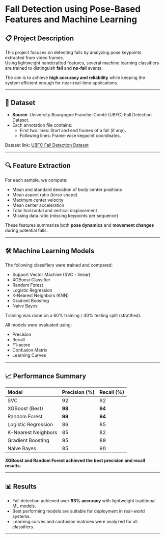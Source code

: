 # Fall Detection using Pose-Based Features and Machine Learning

## 📋 Project Description
This project focuses on detecting falls by analyzing pose keypoints extracted from video frames.  
Using lightweight handcrafted features, several machine learning classifiers are trained to distinguish **fall** and **no-fall** events.

The aim is to achieve **high accuracy and reliability** while keeping the system efficient enough for near-real-time applications.

---

## 📂 Dataset
- **Source**: University Bourgogne Franche-Comté (UBFC) Fall Detection Dataset.
- Each annotation file contains:
  - First two lines: Start and end frames of a fall (if any).
  - Following lines: Frame-wise keypoint coordinates.

Dataset link: [UBFC Fall Detection Dataset](https://search-data.ubfc.fr/FR-13002091000019-2024-04-09_Fall-Detection-Dataset.html)

---

## 🔍 Feature Extraction
For each sample, we compute:
- Mean and standard deviation of body center positions
- Mean aspect ratio (torso shape)
- Maximum center velocity
- Mean center acceleration
- Total horizontal and vertical displacement
- Missing data ratio (missing keypoints per sequence)

These features summarize both **pose dynamics** and **movement changes** during potential falls.

---

## 🛠️ Machine Learning Models
The following classifiers were trained and compared:
- Support Vector Machine (SVC - linear)
- XGBoost Classifier
- Random Forest
- Logistic Regression
- K-Nearest Neighbors (KNN)
- Gradient Boosting
- Naive Bayes

Training was done on a 60% training / 40% testing split (stratified).

All models were evaluated using:
- Precision
- Recall
- F1-score
- Confusion Matrix
- Learning Curves

---

## 📈 Performance Summary

| Model | Precision (%) | Recall (%) |
|:------|:--------------|:-----------|
| SVC | 92 | 92 |
| XGBoost (Best) | **98** | **94** |
| Random Forest | **98** | **94** |
| Logistic Regression | 86 | 85 |
| K-Nearest Neighbors | 85 | 82 |
| Gradient Boosting | 95 | 89 |
| Naive Bayes | 85 | 90 |

**XGBoost and Random Forest achieved the best precision and recall results.**

---

## 📊 Results
- Fall detection achieved over **93% accuracy** with lightweight traditional ML models.
- Best performing models are suitable for deployment in real-world systems.
- Learning curves and confusion matrices were analyzed for all classifiers.

---
